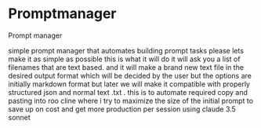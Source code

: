 # Promptmanager
Prompt manager


simple prompt manager that automates building prompt tasks please lets make it as simple as possible
this is what it will do it will ask you a list of filenames that are text based. and it will make a brand new text file in the desired output format which will be decided by the user but the options are initially markdown format  but later we will make it compatible with properly structured json and normal text .txt . this is to automate required copy and pasting into roo cline where i try to maximize the size of the initial prompt to save up on cost and get more production per session using claude 3.5 sonnet 
